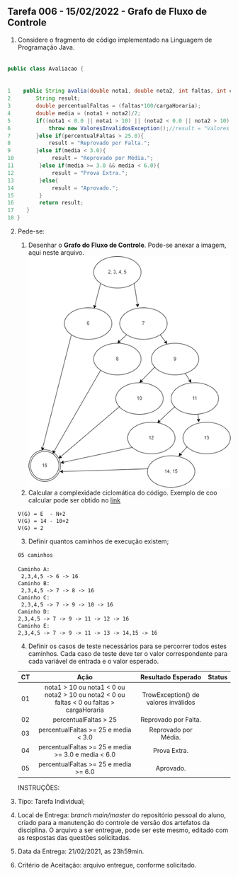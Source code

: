 ## Tarefa 006 - 15/02/2022 - Grafo de Fluxo de Controle

1. Considere o fragmento de código implementado na Linguagem de Programação Java.

```java

public class Avaliacao {


1    public String avalia(double nota1, double nota2, int faltas, int cargaHoraria) throws ValoresInvalidosException{
2        String result;
3        double percentualFaltas = (faltas*100/cargaHoraria);
4        double media = (nota1 + nota2)/2;
5        if((nota1 < 0.0 || nota1 > 10) || (nota2 < 0.0 || nota2 > 10) || (faltas < 0 || faltas > cargaHoraria) || cargaHoraria < 0){
6            throw new ValoresInvalidosException();//result = "Valores Inválidos.";
7        }else if(percentualFaltas > 25.0){
8            result = "Reprovado por Falta.";
9        }else if(media < 3.0){
10            result = "Reprovado por Média.";
11        }else if(media >= 3.0 && media < 6.0){
12            result = "Prova Extra.";
13        }else{
14            result = "Aprovado.";
15        }
16        return result;
17    }
18 }
```

2. Pede-se:

   1. Desenhar o **Grafo do Fluxo de Controle**. Pode-se anexar a imagem, aqui neste arquivo.
      ![image](./images/Diagrama_FC.png)
   2. Calcular a complexidade ciclomática do código. Exemplo de coo calcular pode ser obtido no [link](https://www.treinaweb.com.br/blog/complexidade-ciclomatica-analise-estatica-e-refatoracao)

   ```
   V(G) = E  - N+2
   V(G) = 14 - 10+2
   V(G) = 2
   ```

   3. Definir quantos caminhos de execução existem;

   ```
   05 caminhos

   Caminho A:
    2,3,4,5 -> 6 -> 16
   Caminho B:
    2,3,4,5 -> 7 -> 8 -> 16
   Caminho C:
    2,3,4,5 -> 7 -> 9 -> 10 -> 16
   Caminho D:
   2,3,4,5 -> 7 -> 9 -> 11 -> 12 -> 16
   Caminho E:
   2,3,4,5 -> 7 -> 9 -> 11 -> 13 -> 14,15 -> 16
   ```

   4. Definir os casos de teste necessários para se percorrer todos estes caminhos. Cada caso de teste deve ter o valor correspondente para cada variável de entrada e o valor esperado.

   | CT  |                                           Ação                                            |          Resultado Esperado          | Status |
   | :-: | :---------------------------------------------------------------------------------------: | :----------------------------------: | :----: |
   | 01  | nota1 > 10 ou nota1 < 0 ou nota2 > 10 ou nota2 < 0 ou faltas < 0 ou faltas > cargaHoraria | TrowException() de valores inválidos |        |
   | 02  |                                   percentualFaltas > 25                                   |         Reprovado por Falta.         |        |
   | 03  |                           percentualFaltas >= 25 e media < 3.0                            |         Reprovado por Média.         |        |
   | 04  |                    percentualFaltas >= 25 e media >= 3.0 e media < 6.0                    |             Prova Extra.             |        |
   | 05  |                           percentualFaltas >= 25 e media >= 6.0                           |              Aprovado.               |        |

   INSTRUÇÕES:

1. Tipo: Tarefa Individual;
1. Local de Entrega: _branch main/master_ do repositório pessoal do aluno, criado para a manutenção do controle de versão dos artefatos da disciplina. O arquivo a ser entregue, pode ser este mesmo, editado com as respostas das questões solicitadas.
1. Data da Entrega: 21/02/2021, as 23h59min.
1. Critério de Aceitação: arquivo entregue, conforme solicitado.
